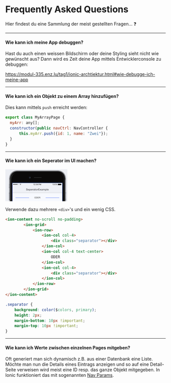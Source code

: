 # Frequently Asked Questions 

Hier findest du eine Sammlung der meist gestellten Fragen... ❓

---
#### Wie kann ich meine App debuggen?
Hast du auch einen weissen Bildschirm oder deine Styling sieht nicht wie gewünscht aus? Dann wird es Zeit deine App mittels Entwicklerconsole zu debuggen:

https://modul-335.enz.lu/tag1/ionic-archtiektur.html#wie-debugge-ich-meine-app

---
#### Wie kann ich ein Objekt zu einem Array hinzufügen? 
Dies kann mittels ```push``` erreicht werden:
```js
export class MyArrayPage {
  myArr: any[];
  constructor(public navCtrl: NavController {
      this.myArr.push({id: 1, name: "Zwei"});
  }
}
```

---
#### Wie kann ich ein Seperator im UI machen?
![](/_allgemein/seperator-example.png)

Verwende dazu mehrere ```<div>```'s und ein wenig CSS.

```html
<ion-content no-scroll no-padding>
        <ion-grid>
            <ion-row>
                <ion-col col-4>
                    <div class="separator"></div>
                </ion-col>
                <ion-col col-4 text-center>
                    ODER
                </ion-col>
                <ion-col col-4>
                    <div class="separator"></div>
                </ion-col>
            </ion-row>
        </ion-grid>
</ion-content>
```
```css
.separator {
    background: color($colors, primary);
    height: 2px;
    margin-bottom: 10px !important;
    margin-top: 10px !important;
}
```
---
#### Wie kann ich Werte zwischen einzelnen Pages mitgeben?
Oft generiert man sich dynamisch z.B. aus einer Datenbank eine Liste. Möchte man nun die Details eines Eintrags anzeigen und so auf eine Detail-Seite verweisen wird meist eine ID resp. das ganze Objekt mitgegeben. 
In Ionic funktioniert das mit sogenannten [Nav Params](https://ionicframework.com/docs/api/navigation/NavParams/).



